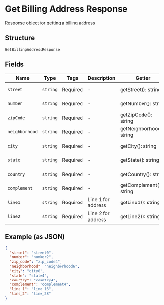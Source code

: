 
# Get Billing Address Response

Response object for getting a billing address

## Structure

`GetBillingAddressResponse`

## Fields

| Name | Type | Tags | Description | Getter | Setter |
|  --- | --- | --- | --- | --- | --- |
| `street` | `string` | Required | - | getStreet(): string | setStreet(string street): void |
| `number` | `string` | Required | - | getNumber(): string | setNumber(string number): void |
| `zipCode` | `string` | Required | - | getZipCode(): string | setZipCode(string zipCode): void |
| `neighborhood` | `string` | Required | - | getNeighborhood(): string | setNeighborhood(string neighborhood): void |
| `city` | `string` | Required | - | getCity(): string | setCity(string city): void |
| `state` | `string` | Required | - | getState(): string | setState(string state): void |
| `country` | `string` | Required | - | getCountry(): string | setCountry(string country): void |
| `complement` | `string` | Required | - | getComplement(): string | setComplement(string complement): void |
| `line1` | `string` | Required | Line 1 for address | getLine1(): string | setLine1(string line1): void |
| `line2` | `string` | Required | Line 2 for address | getLine2(): string | setLine2(string line2): void |

## Example (as JSON)

```json
{
  "street": "street0",
  "number": "number2",
  "zip_code": "zip_code4",
  "neighborhood": "neighborhood6",
  "city": "city0",
  "state": "state4",
  "country": "country4",
  "complement": "complement4",
  "line_1": "line_16",
  "line_2": "line_28"
}
```

